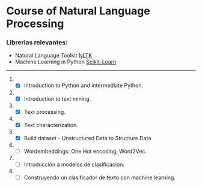 # **Course of Natural Language Processing**

### **Librerias relevantes:**
* Natural Language Toolkit [NLTK](https://www.nltk.org/)
* Machine Learning in Python [Scikit-Learn](https://scikit-learn.org/stable/)
---
1. - [x] Introduction to Python and intermediate Python.
2. - [x] Introduction to text mining.
3. - [x] Text processing.
4. - [x] Text characterization.
5. - [x] Build dataset - Unstructured Data to Structure Data
5. - [ ] Wordembeddings: One Hot encoding, Word2Vec.
6. - [ ] Introducción a modelos de clasificación.
7. - [ ] Construyendo un clasificador de texto con machine learning.
